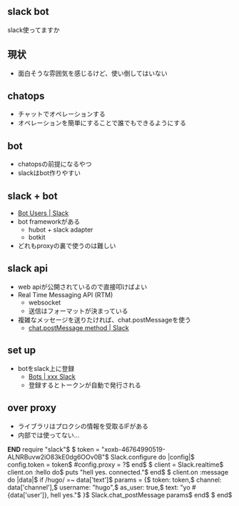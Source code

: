 ## slack bot
slack使ってますか

## 現状
- 面白そうな雰囲気を感じるけど、使い倒してはいない

## chatops
- チャットでオペレーションする
- オペレーションを簡単にすることで誰でもできるようにする

## bot
- chatopsの前提になるやつ
- slackはbot作りやすい

## slack + bot
- [Bot Users | Slack](https://api.slack.com/bot-users)
- bot frameworkがある
    - hubot + slack adapter
    - botkit
- どれもproxyの裏で使うのは難しい

## slack api
- web apiが公開されているので直接叩けばよい
- Real Time Messaging API (RTM)
    - websocket
    - 送信はフォーマットが決まっている
- 複雑なメッセージを送りたければ、chat.postMessageを使う
    - [chat.postMessage method | Slack](https://api.slack.com/methods/chat.postMessage)

## set up
- botをslack上に登録
    - [Bots | xxx Slack](https://my.slack.com/services/new/bot)
    - 登録するとトークンが自動で発行される
## over proxy
- ライブラリはプロクシの情報を受取るIFがある
- 内部では使ってない…



__END__
require "slack"$
$
token = "xoxb-46764990519-ALNRBuvw2iO83kE0dg6OOv0B"$
Slack.configure do |config|$
  config.token = token$
    #config.proxy = ?$
end$
$
client = Slack.realtime$
client.on :hello do$
  puts "hell yes. connected."$
end$
$
client.on :message do |data|$
  if /hugo/ =~ data['text']$
    params = {$
      token: token,$
      channel: data['channel'],$
      username: "hugo",$
      as_user: true,$
      text: "yo #{data['user']}, hell yes."$
    }$
    Slack.chat_postMessage params$
  end$
$
end$
